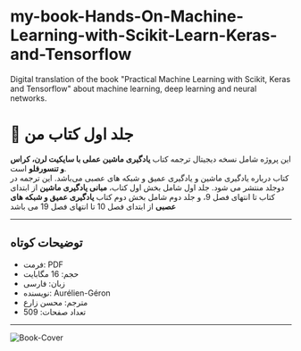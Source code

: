 # my-book-Hands-On-Machine-Learning-with-Scikit-Learn-Keras-and-Tensorflow
Digital translation of the book "Practical Machine Learning with Scikit, Keras and Tensorflow" about machine learning, deep learning and neural networks.

# 📘 جلد اول کتاب من

این پروژه شامل نسخه دیجیتال ترجمه کتاب **یادگیری ماشین عملی با سایکیت لرن، کراس و تنسورفلو** است.  
کتاب درباره یادگیری ماشین و یادگیری عمیق و شبکه های عصبی می‌باشد.
این ترجمه در دوجلد منتشر می شود. جلد اول شامل بخش اول کتاب، **مبانی یادگیری ماشین** از ابتدای کتاب تا انتهای فصل 9، و جلد دوم شامل بخش دوم کتاب **یادگیری عمیق و شبکه های عصبی** از ابتدای فصل 10 تا انتهای فصل 19 می باشد

---

## توضیحات کوتاه

- فرمت: PDF  
- حجم: 16 مگابایت
- زبان: فارسی  
- نویسنده: Aurélien-Géron
- مترجم: محسن زارع
- تعداد صفحات: 509

---

![Book-Cover](https://github.com/user-attachments/assets/f15a44ba-c2ac-4268-9f11-bf0dd5ea8d4d)
